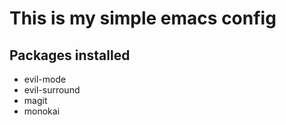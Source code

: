 # This is my simple emacs config
## Packages installed
- evil-mode
- evil-surround
- magit
- monokai
